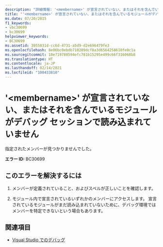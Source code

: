 ```yaml
---
description: "詳細情報: '<membername>' が宣言されていない、またはそれを含んでいるモジュールがデバッグ セッションで読み込まれていません"
title: "'<membername>' が宣言されていない、またはそれを含んでいるモジュールがデバッグ セッションで読み込まれていません"
ms.date: 07/20/2015
f1_keywords:
- vbc30699
- bc30699
helpviewer_keywords:
- BC30699
ms.assetid: 3955831d-cc6d-4731-a5d9-d2e696479fe3
ms.openlocfilehash: 8e06bc0ebdb710209dcf8a3d6564258610fe0c1a
ms.sourcegitcommit: 10e719780594efc781b15295e499c66f316068b8
ms.translationtype: HT
ms.contentlocale: ja-JP
ms.lasthandoff: 02/14/2021
ms.locfileid: "100433810"
---
```

# <a name="membername-is-not-declared-or-the-module-containing-it-is-not-loaded-in-the-debugging-session"></a>'\<membername>' が宣言されていない、またはそれを含んでいるモジュールがデバッグ セッションで読み込まれていません

指定されたメンバーが見つかりませんでした。  
  
 **エラー ID:** BC30699  
  
## <a name="to-correct-this-error"></a>このエラーを解決するには  
  
1. メンバーが定義されていること、およびスペルが正しいことを確認します。  
  
2. モジュール内で宣言されているいずれかのメンバーにアクセスします。 宣言されているモジュールがまだ読み込まれていないために、デバッグ環境ではメンバーを特定できないという場合もあります。  
  
## <a name="see-also"></a>関連項目

- [Visual Studio でのデバッグ](/visualstudio/debugger/debugger-feature-tour)
